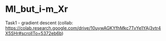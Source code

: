 # Ml_but_i-m_Xr
Task1 - gradient descent (collab: https://colab.research.google.com/drive/10uywAGKYfhMkc7TvYe1YAj3vtr4X5SHr#scrollTo=5372eb6b)
